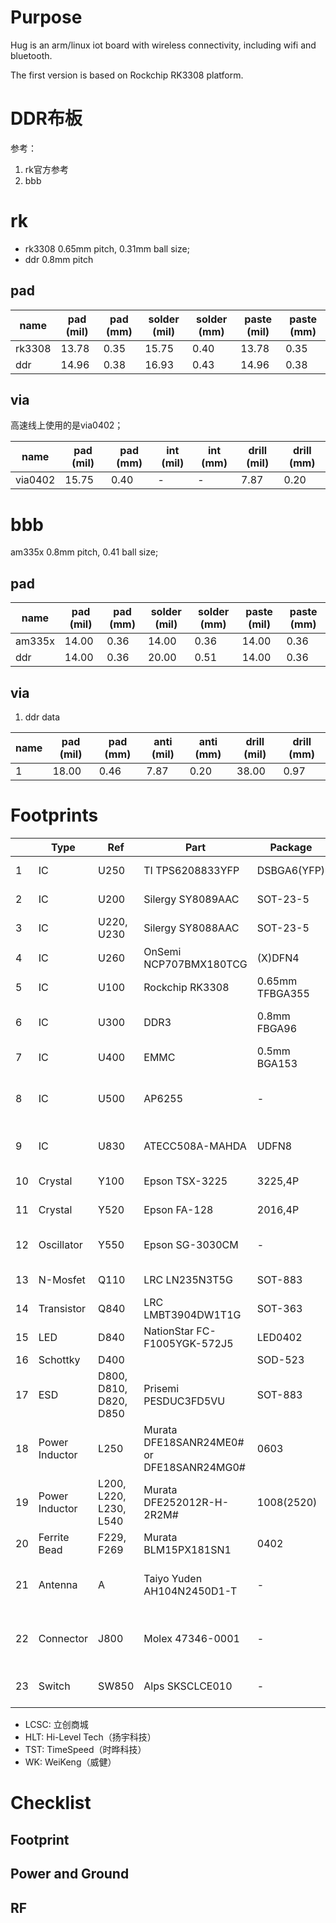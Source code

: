 # Purpose

Hug is an arm/linux iot board with wireless connectivity, including wifi and bluetooth.

The first version is based on Rockchip RK3308 platform. 



# DDR布板

参考：

1. rk官方参考
2. bbb

# rk

* rk3308 0.65mm pitch, 0.31mm ball size;
* ddr 0.8mm pitch

## pad

|name|pad (mil)|pad (mm)|solder (mil)|solder (mm)|paste (mil)|paste (mm)|
|--|--|--|--|--|--|--|
|rk3308|13.78|0.35|15.75|0.40|13.78|0.35|
|ddr|14.96|0.38|16.93|0.43|14.96|0.38|

## via

高速线上使用的是via0402；

|name|pad (mil)|pad (mm)|int (mil)|int (mm)|drill (mil)|drill (mm)|
|--|--|--|--|--|--|--|
|via0402|15.75|0.40|-|-|7.87|0.20|

# bbb

am335x 0.8mm pitch, 0.41 ball size;

## pad

|name|pad (mil)|pad (mm)|solder (mil)|solder (mm)|paste (mil)|paste (mm)|
|--|--|--|--|--|--|--|
|am335x|14.00|0.36|14.00|0.36|14.00|0.36|
|ddr|14.00|0.36|20.00|0.51|14.00|0.36|

## via

1. ddr data

|name|pad (mil)|pad (mm)|anti (mil)|anti (mm)|drill (mil)|drill (mm)|
|--|--|--|--|--|--|--|
|1|18.00|0.46|7.87|0.20|38.00|0.97|8.00|0.20|

# Footprints

||Type|Ref|Part|Package|Vender|Comment|
|--|--|--|--|--|--|--|
|1|IC|U250|TI TPS6208833YFP|DSBGA6(YFP)|TI/Arrow|3A step-down dc/dc
|2|IC|U200|Silergy SY8089AAC|SOT-23-5|LCSC|2A step-down dc/dc
|3|IC|U220, U230|Silergy SY8088AAC|SOT-23-5|LCSC|1A step-down dc/dc
|4|IC|U260|OnSemi NCP707BMX180TCG|(X)DFN4|LCSC|1.8V, 200mA LDO, 1mm<sup>2</sup>|
|5|IC|U100|Rockchip RK3308|0.65mm TFBGA355|HLT|
|6|IC|U300|DDR3|0.8mm FBGA96|Hynix, TST|DDR3-1600, 256Mx16 (512MB)|
|7|IC|U400|EMMC|0.5mm BGA153|Hynix, TST|8GB
|8|IC|U500|AP6255|-|?|802.11ac 1T1R wifi + bluetooth 4.2 combo|
|9|IC|U830|ATECC508A-MAHDA|UDFN8|MCHP/WK|Microchip CryptoAuth IC, i2c
|10|Crystal|Y100|Epson TSX-3225|3225,4P|LCSC|24MHz,12pF or 9pF,10ppm 
|11|Crystal|Y520|Epson FA-128|2016,4P|LCSC|37.4MHz,12pF or 9pF,10ppm
|12|Oscillator|Y550|Epson SG-3030CM|-|?|32.768KHz Crystal Oscillator
|13|N-Mosfet|Q110|LRC LN235N3T5G|SOT-883|LCSC|N-Channel MOSFET|
|14|Transistor|Q840|LRC LMBT3904DW1T1G|SOT-363|LCSC|dual NPN transistors|
|15|LED|D840|NationStar FC-F1005YGK-572J5|LED0402|LCSC|Yellowish Green, SMD
|16|Schottky|D400||SOD-523|LCSC|Low Cj
|17|ESD|D800, D810, D820, D850|Prisemi PESDUC3FD5VU|SOT-883|LCSC|Low Cj (<1pF) 5V ESD for USB
|18|Power Inductor|L250|Murata DFE18SANR24ME0# or DFE18SANR24MG0#|0603|?|0.24uH, Metal Alloy, 3A
|19|Power Inductor|L200, L220, L230, L540|Murata DFE252012R-H-2R2M#|1008(2520)|?|2.2uH, Metal Alloy, 2A
|20|Ferrite Bead|F229, F269|Murata BLM15PX181SN1|0402|LCSC|180 ohm, 1.5A
|21|Antenna|A|Taiyo Yuden AH104N2450D1-T|-|?|2.4G/5G dual-band chip antenna for wifi/bt|
|22|Connector|J800|Molex 47346-0001|-|LCSC|micro USB receptacle, no boss, bottom mount, smd
|23|Switch|SW850|Alps SKSCLCE010|-|LCSC|tactic switch, without boss, 1.6N



- LCSC: 立创商城
- HLT: Hi-Level Tech（扬宇科技）
- TST: TimeSpeed（时晔科技）
- WK: WeiKeng（威健）

# Checklist

## Footprint

## Power and Ground

## RF




